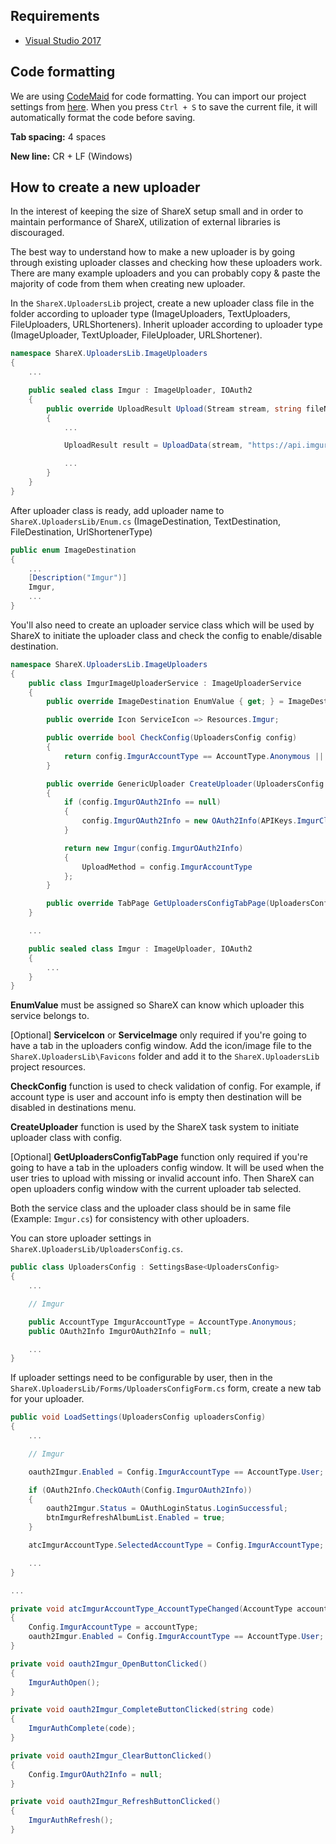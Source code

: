 ## Requirements

* [Visual Studio 2017](https://www.visualstudio.com/downloads/)

## Code formatting

We are using [CodeMaid](http://www.codemaid.net/) for code formatting. You can import our project settings from [here](https://github.com/ShareX/ShareX/blob/master/CodeMaid.config). When you press ``Ctrl + S`` to save the current file, it will automatically format the code before saving.

**Tab spacing:** 4 spaces

**New line:** CR + LF (Windows)

## How to create a new uploader

In the interest of keeping the size of ShareX setup small and in order to maintain performance of ShareX, utilization of external libraries is discouraged.

The best way to understand how to make a new uploader is by going through existing uploader classes and checking how these uploaders work. There are many example uploaders and you can probably copy & paste the majority of code from them when creating new uploader.

In the `ShareX.UploadersLib` project, create a new uploader class file in the folder according to uploader type (ImageUploaders, TextUploaders, FileUploaders, URLShorteners). Inherit uploader according to uploader type (ImageUploader, TextUploader, FileUploader, URLShortener).

```csharp
namespace ShareX.UploadersLib.ImageUploaders
{
    ...

    public sealed class Imgur : ImageUploader, IOAuth2
    {
        public override UploadResult Upload(Stream stream, string fileName)
        {
            ...

            UploadResult result = UploadData(stream, "https://api.imgur.com/3/image", fileName, "image", args, headers);

            ...
        }
    }
}
```

After uploader class is ready, add uploader name to `ShareX.UploadersLib/Enum.cs` (ImageDestination, TextDestination, FileDestination, UrlShortenerType)

```csharp
public enum ImageDestination
{
    ...
    [Description("Imgur")]
    Imgur,
    ...
}
```

You'll also need to create an uploader service class which will be used by ShareX to initiate the uploader class and check the config to enable/disable destination.

```csharp
namespace ShareX.UploadersLib.ImageUploaders
{
    public class ImgurImageUploaderService : ImageUploaderService
    {
        public override ImageDestination EnumValue { get; } = ImageDestination.Imgur;

        public override Icon ServiceIcon => Resources.Imgur;

        public override bool CheckConfig(UploadersConfig config)
        {
            return config.ImgurAccountType == AccountType.Anonymous || OAuth2Info.CheckOAuth(config.ImgurOAuth2Info);
        }

        public override GenericUploader CreateUploader(UploadersConfig config, TaskReferenceHelper taskInfo)
        {
            if (config.ImgurOAuth2Info == null)
            {
                config.ImgurOAuth2Info = new OAuth2Info(APIKeys.ImgurClientID, APIKeys.ImgurClientSecret);
            }

            return new Imgur(config.ImgurOAuth2Info)
            {
                UploadMethod = config.ImgurAccountType
            };
        }

        public override TabPage GetUploadersConfigTabPage(UploadersConfigForm form) => form.tpImgur;
    }

    ...

    public sealed class Imgur : ImageUploader, IOAuth2
    {
        ...
    }
}
```

**EnumValue** must be assigned so ShareX can know which uploader this service belongs to.

[Optional] **ServiceIcon** or **ServiceImage** only required if you're going to have a tab in the uploaders config window. Add the icon/image file to the `ShareX.UploadersLib\Favicons` folder and add it to the `ShareX.UploadersLib` project resources.

**CheckConfig** function is used to check validation of config. For example, if account type is user and account info is empty then destination will be disabled in destinations menu.

**CreateUploader** function is used by the ShareX task system to initiate uploader class with config.

[Optional] **GetUploadersConfigTabPage** function only required if you're going to have a tab in the uploaders config window. It will be used when the user tries to upload with missing or invalid account info. Then ShareX can open uploaders config window with the current uploader tab selected.

Both the service class and the uploader class should be in same file (Example: `Imgur.cs`) for consistency with other uploaders.

You can store uploader settings in `ShareX.UploadersLib/UploadersConfig.cs`.

```csharp
public class UploadersConfig : SettingsBase<UploadersConfig>
{
    ...

    // Imgur

    public AccountType ImgurAccountType = AccountType.Anonymous;
    public OAuth2Info ImgurOAuth2Info = null;

    ...
}
```

If uploader settings need to be configurable by user, then in the `ShareX.UploadersLib/Forms/UploadersConfigForm.cs` form, create a new tab for your uploader.

```csharp
public void LoadSettings(UploadersConfig uploadersConfig)
{
    ...

    // Imgur

    oauth2Imgur.Enabled = Config.ImgurAccountType == AccountType.User;

    if (OAuth2Info.CheckOAuth(Config.ImgurOAuth2Info))
    {
        oauth2Imgur.Status = OAuthLoginStatus.LoginSuccessful;
        btnImgurRefreshAlbumList.Enabled = true;
    }

    atcImgurAccountType.SelectedAccountType = Config.ImgurAccountType;

    ...
}

...

private void atcImgurAccountType_AccountTypeChanged(AccountType accountType)
{
    Config.ImgurAccountType = accountType;
    oauth2Imgur.Enabled = Config.ImgurAccountType == AccountType.User;
}

private void oauth2Imgur_OpenButtonClicked()
{
    ImgurAuthOpen();
}

private void oauth2Imgur_CompleteButtonClicked(string code)
{
    ImgurAuthComplete(code);
}

private void oauth2Imgur_ClearButtonClicked()
{
    Config.ImgurOAuth2Info = null;
}

private void oauth2Imgur_RefreshButtonClicked()
{
    ImgurAuthRefresh();
}
```
